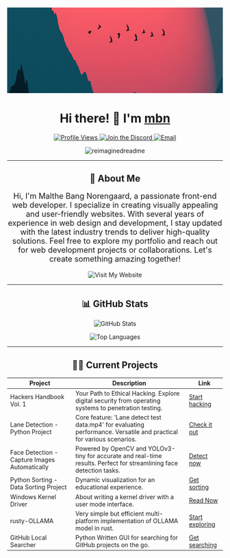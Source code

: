 <p align="center">
  <img src="1400x300.jpg" alt="Profile" width="1400" height="200">
</p>

<h1 align="center">Hi there! 👋 I'm <a href="https://github.com/mbn-code">mbn</a></h1>

<p align="center">
  <a href="https://github.com/mbn-code">
    <img src="https://komarev.com/ghpvc/?username=mbn-code&style=flat-square" alt="Profile Views">
  </a>
  <a href="https://discord.gg/6qMBfyC9Hy">
    <img src="https://img.shields.io/discord/6qMBfyC9Hy?label=Discord&logo=discord&colorB=5865F2&style=flat-square" alt="Join the Discord">
  </a>
  <a href="mailto:malthe@mbn-code.dk">
    <img src="https://img.shields.io/badge/Email-malthe@mbn--code.dk-red?style=flat-square" alt="Email">
  </a>
</p>

<p align="center">
  <img src="https://myreadme.vercel.app/api/embed/mbn-code?panels=userstatistics,toprepositories,toplanguages,commitgraph" alt="reimaginedreadme">
</p>

---

<h2 align="center">🚀 About Me</h2>

<p align="center" style="font-size: 18px;">
  Hi, I'm Malthe Bang Norengaard, a passionate front-end web developer. I specialize in creating visually appealing and user-friendly websites. With several years of experience in web design and development, I stay updated with the latest industry trends to deliver high-quality solutions. Feel free to explore my portfolio and reach out for web development projects or collaborations. Let's create something amazing together!
</p>

<p align="center">
  <a href="https://mbn-code.dk" style="text-decoration:none;">
    <img src="https://img.shields.io/badge/Visit-My%20Website-1abc9c?style=flat-square" alt="Visit My Website">
  </a>
</p>

---

<h2 align="center">📊 GitHub Stats</h2>

<p align="center">
  <img src="https://github-readme-stats.vercel.app/api?username=mbn-code&show_icons=true&hide=issues&hide_border=true&count_private=true&theme=dark" alt="GitHub Stats">
</p>

<p align="center">
  <img src="https://github-readme-stats.vercel.app/api/top-langs/?username=mbn-code&layout=compact&hide_border=true&theme=dark" alt="Top Languages">
</p>

---

<h2 align="center">👨‍💻 Current Projects</h2>

<table align="center">
  <thead>
    <tr>
      <th>Project</th>
      <th>Description</th>
      <th>Link</th>
    </tr>
  </thead>
  <tbody>
    <tr>
      <td>Hackers Handbook Vol. 1</td>
      <td>Your Path to Ethical Hacking. Explore digital security from operating systems to penetration testing.</td>
      <td><a href="https://github.com/mbn-code/Hackers-Handbook-Vol-1">Start hacking</a></td>
    </tr>
    <tr>
      <td>Lane Detection - Python Project</td>
      <td>Core feature: 'Lane detect test data.mp4' for evaluating performance. Versatile and practical for various scenarios.</td>
      <td><a href="https://github.com/mbn-code/LaneDetectionPython">Check it out</a></td>
    </tr>
    <tr>
      <td>Face Detection - Capture Images Automatically</td>
      <td>Powered by OpenCV and YOLOv3-tiny for accurate and real-time results. Perfect for streamlining face detection tasks.</td>
      <td><a href="https://github.com/mbn-code/PhotoFaceDetect">Detect now</a></td>
    </tr>
    <tr>
      <td>Python Sorting - Data Sorting Project</td>
      <td>Dynamic visualization for an educational experience.</td>
      <td><a href="https://github.com/mbn-code/PySort">Get sorting</a></td>
    </tr>
    <tr>
      <td>Windows Kernel Driver</td>
      <td>About writing a kernel driver with a user mode interface.</td>
      <td><a href="https://github.com/mbn-code/The-Kernel-Driver-Guide-External">Read Now</a></td>
    </tr>
    <tr>
      <td>rusty-OLLAMA</td>
      <td>Very simple but efficient multi-platform implementation of OLLAMA model in rust.</td>
      <td><a href="https://github.com/mbn-code/rusty-OLLAMA">Start exploring</a></td>
    </tr>
    <tr>
      <td>GitHub Local Searcher</td>
      <td>Python Written GUI for searching for GitHub projects on the go.</td>
      <td><a href="https://github.com/mbn-code/GitSearch">Get searching</a></td>
    </tr>
  </tbody>
</table>